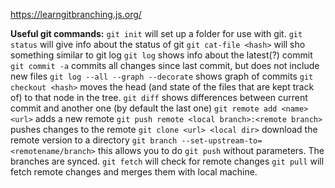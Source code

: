
https://learngitbranching.js.org/

**Useful git commands:**
`git init` will set up a folder for use with git.
`git status` will give info about the status of git
`git cat-file <hash>` will sho something similar to git log
`git log` shows info about the latest(?) commit
`git commit -a` commits all changes since last commit, but does not include new files
`git log --all --graph --decorate` shows graph of commits
`git checkout <hash>` moves the head (and state of the files that are kept track of) to that node in the tree. 
`git diff` shows differences between current commit and another one (by default the last one)
`git remote add <name> <url>` adds a new remote
`git push remote <local branch>:<remote branch>` pushes changes to the remote
`git clone <url> <local dir>` download the remote version to a directory
`git branch --set-upstream-to=<remotename/branch>` this allows you to do `git push` without parameters. The branches are synced.
`git fetch` will check for remote changes
`git pull` will fetch remote changes and merges them with local machine. 


